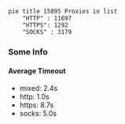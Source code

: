 
```mermaid
pie title 15895 Proxies in list
    "HTTP" : 11697
    "HTTPS": 1292
    "SOCKS" : 3179
```

### Some Info
#### Average Timeout

- mixed: 2.4s
- http: 1.0s
- https: 8.7s
- socks: 5.0s